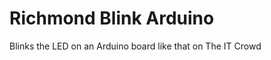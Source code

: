 Richmond Blink Arduino
======================

Blinks the LED on an Arduino board like that on The IT Crowd
